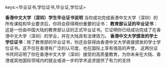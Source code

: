 keys:<毕业证书,学位证书,毕业证,学位证>


**香港中文大学（深圳）学生毕业证书说明**
当你成功完成香港中文大学（深圳）的所有课程和毕业要求后，你将会获得两份重要的证书：
 **教育部认证的毕业证书**：这是一份由中国大陆的教育部认证的正式毕业证书。它证明你已经成功完成了在香港中文大学（深圳）的学业，并在大陆具有法律效力。 
**香港中文大学颁发的学士学位证书**：除了教育部的毕业证书，你还会获得由香港中文大学直接颁发的学士学位证书。这不仅在香港有广泛的认可度，也在国际上享有很高的声誉。
这两份证书共同证明了你在香港中文大学（深圳）接受的高质量教育，为你未来在大陆、香港或其他国际领域内的就业或进一步的学术追求提供了有力的支持